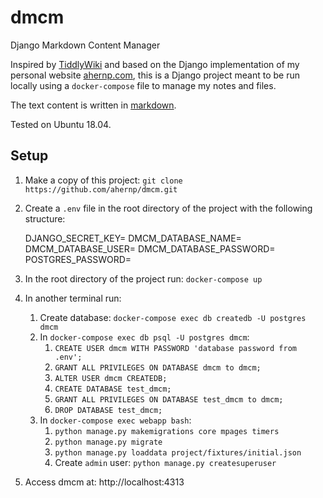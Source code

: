# dmcm

Django Markdown Content Manager

Inspired by [TiddlyWiki](https://tiddlywiki.com/) and based on the Django implementation
of my personal website [ahernp.com](http://ahernp.com), this is a Django project
meant to be run locally using a `docker-compose` file to manage my notes and files.

The text content is written in [markdown](https://daringfireball.net/projects/markdown/syntax).

Tested on Ubuntu 18.04.

## Setup

1. Make a copy of this project: `git clone https://github.com/ahernp/dmcm.git`
1. Create a `.env` file in the root directory of the project with the following structure:

    DJANGO_SECRET_KEY=
    DMCM_DATABASE_NAME=
    DMCM_DATABASE_USER=
    DMCM_DATABASE_PASSWORD=
    POSTGRES_PASSWORD=

1. In the root directory of the project run: `docker-compose up`
1. In another terminal run: 
   1. Create database: `docker-compose exec db createdb -U postgres dmcm`
   1. In `docker-compose exec db psql -U postgres dmcm`:
      1. `CREATE USER dmcm WITH PASSWORD 'database password from .env';`
      1. `GRANT ALL PRIVILEGES ON DATABASE dmcm to dmcm;`
      1. `ALTER USER dmcm CREATEDB;`
      1. `CREATE DATABASE test_dmcm;`
      1. `GRANT ALL PRIVILEGES ON DATABASE test_dmcm to dmcm;`
      1. `DROP DATABASE test_dmcm;`
   1. In `docker-compose exec webapp bash`:
      1. `python manage.py makemigrations core mpages timers`
      1. `python manage.py migrate`
      1. `python manage.py loaddata project/fixtures/initial.json`
      1. Create `admin` user: `python manage.py createsuperuser`
1. Access dmcm at: http://localhost:4313
